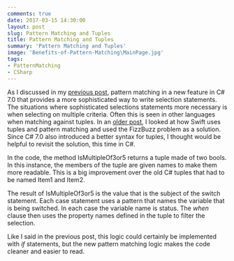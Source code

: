 ```yaml
---
comments: true
date: 2017-03-15 14:30:00
layout: post
slug: Pattern Matching and Tuples
title: Pattern Matching and Tuples
summary: 'Pattern Matching and Tuples'
image: 'Benefits-of-Pattern-Matching\MainPage.jpg'
tags:
- PatternMatching
- CSharp
---
```


As I discussed in my [previous post](http://humbletoolsmith.com/2017/03/05/Benefits-of-Pattern-Matching/), pattern matching in a new feature in C# 7.0 that provides a more sophisticated way to write selection statements. The situations where sophisticated selections statements more necessary is when selecting on multiple criteria. Often this is seen in other languages when matching against tuples. In an [older post](http://humbletoolsmith.com/2015/08/09/C-Developer's-Impression-of-Swift/), I looked at how Swift uses tuples and pattern matching and used the FizzBuzz problem as a solution. Since C# 7.0 also introduced a better syntax for tuples, I thought would be helpful to revisit the solution, this time in C#. 

<script src="https://gist.github.com/pottereric/d2c805ee3b0adb0c9085589aecceae89.js"></script>

In the code, the method IsMultipleOf3or5 returns a tuple made of two bools. In this instance, the members of the tuple are given names to make them more readable. This is a big improvement over the old C# tuples that had to be named Item1 and Item2. 

The result of IsMultipleOf3or5 is the value that is the subject of the switch statement. Each case statement uses a pattern that names the variable that is being switched. In each case the variable name is status. The *when* clause then uses the property names defined in the tuple to filter the selection. 

Like I said in the previous post, this logic could certainly be implemented with *if* statements, but the new pattern matching logic makes the code cleaner and easier to read.





